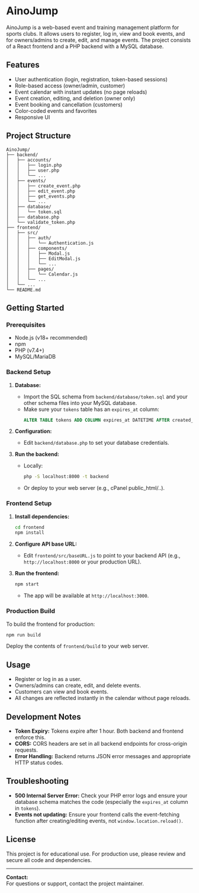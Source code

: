 # AinoJump

AinoJump is a web-based event and training management platform for sports clubs. It allows users to register, log in, view and book events, and for owners/admins to create, edit, and manage events. The project consists of a React frontend and a PHP backend with a MySQL database.

## Features

- User authentication (login, registration, token-based sessions)
- Role-based access (owner/admin, customer)
- Event calendar with instant updates (no page reloads)
- Event creation, editing, and deletion (owner only)
- Event booking and cancellation (customers)
- Color-coded events and favorites
- Responsive UI

## Project Structure

```
AinoJump/
├── backend/
│   ├── accounts/
│   │   ├── login.php
│   │   ├── user.php
│   │   └── ...
│   ├── events/
│   │   ├── create_event.php
│   │   ├── edit_event.php
│   │   ├── get_events.php
│   │   └── ...
│   ├── database/
│   │   └── token.sql
│   ├── database.php
│   └── validate_token.php
├── frontend/
│   ├── src/
│   │   ├── auth/
│   │   │   └── Authentication.js
│   │   ├── components/
│   │   │   ├── Modal.js
│   │   │   ├── EditModal.js
│   │   │   └── ...
│   │   ├── pages/
│   │   │   └── Calendar.js
│   │   └── ...
│   └── ...
└── README.md
```

## Getting Started

### Prerequisites

- Node.js (v18+ recommended)
- npm
- PHP (v7.4+)
- MySQL/MariaDB

### Backend Setup

1. **Database:**
   - Import the SQL schema from `backend/database/token.sql` and your other schema files into your MySQL database.
   - Make sure your `tokens` table has an `expires_at` column:
     ```sql
     ALTER TABLE tokens ADD COLUMN expires_at DATETIME AFTER created_at;
     ```

2. **Configuration:**
   - Edit `backend/database.php` to set your database credentials.

3. **Run the backend:**
   - Locally:  
     ```sh
     php -S localhost:8000 -t backend
     ```
   - Or deploy to your web server (e.g., cPanel public_html/..).

### Frontend Setup

1. **Install dependencies:**
   ```sh
   cd frontend
   npm install
   ```

2. **Configure API base URL:**
   - Edit `frontend/src/baseURL.js` to point to your backend API (e.g., `http://localhost:8000` or your production URL).

3. **Run the frontend:**
   ```sh
   npm start
   ```
   - The app will be available at `http://localhost:3000`.

### Production Build

To build the frontend for production:
```sh
npm run build
```
Deploy the contents of `frontend/build` to your web server.

## Usage

- Register or log in as a user.
- Owners/admins can create, edit, and delete events.
- Customers can view and book events.
- All changes are reflected instantly in the calendar without page reloads.

## Development Notes

- **Token Expiry:** Tokens expire after 1 hour. Both backend and frontend enforce this.
- **CORS:** CORS headers are set in all backend endpoints for cross-origin requests.
- **Error Handling:** Backend returns JSON error messages and appropriate HTTP status codes.

## Troubleshooting

- **500 Internal Server Error:** Check your PHP error logs and ensure your database schema matches the code (especially the `expires_at` column in `tokens`).
- **Events not updating:** Ensure your frontend calls the event-fetching function after creating/editing events, not `window.location.reload()`.

## License

This project is for educational use. For production use, please review and secure all code and dependencies.

---

**Contact:**  
For questions or support, contact the project maintainer.
